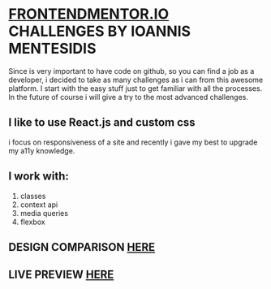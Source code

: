 # [FRONTENDMENTOR.IO](https://www.frontendmentor.io/) CHALLENGES BY IOANNIS MENTESIDIS

Since is very important to have code on github, so you can find a job as a developer, i decided to take as many challenges as
i can from this awesome platform. I start with the easy stuff just to get familiar with all the processes. In the future of course i will give a try to the most advanced challenges.

## I like to use React.js and custom css
i focus on responsiveness of a site and recently i gave my best to upgrade my a11y knowledge.

## I work with:
1. classes
2. context api
3. media queries
4. flexbox

## DESIGN COMPARISON [HERE](https://www.frontendmentor.io/solutions/blogr-landing-page-using-reactjs-UcbW4pvBk)
## LIVE PREVIEW [HERE](mentesidis-blogr.netlify.app)


